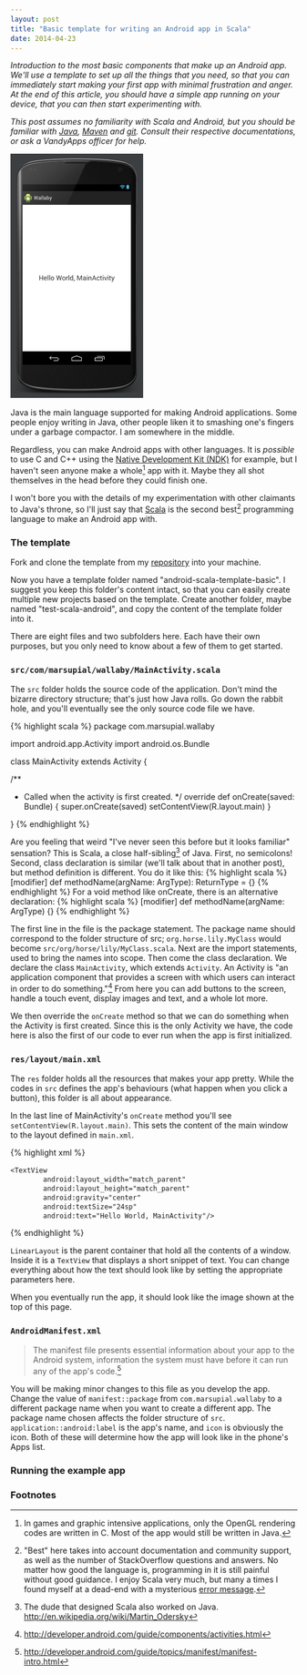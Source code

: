 ```yaml
---
layout: post
title: "Basic template for writing an Android app in Scala"
date: 2014-04-23
---
```


*Introduction to the most basic components that make up an Android app. We'll use a template to set up all the things that you need, so that you can immediately start making your first app with minimal frustration and anger. At the end of this article, you should have a simple app running on your device, that you can then start experimenting with.*

*This post assumes no familiarity with Scala and Android, but you should be familiar
with [Java][java], [Maven][maven] and [git][git]. Consult their respective documentations, or ask a VandyApps officer
for help.*

![Sample App](/images/android-scala-template-image1.png)

Java is the main language supported for making Android applications. Some people enjoy writing
in Java, other people liken it to smashing one's fingers under a garbage compactor. I am somewhere in the middle.

Regardless,
you can make Android apps with other languages. It is *possible* to use C and C++ using the
[Native Development Kit (NDK)][native] for example, but I haven't seen anyone make a whole[^whole] app
with it. Maybe they all shot themselves in the head before they could finish one. 

I won't bore you with
the details of my experimentation with other claimants to Java's throne, so I'll just say that
[Scala][scala] is the second best[^best] programming language to make an Android app with.

### The template

Fork and clone the template from my [repository][template-repo] into your machine.

Now you have a template folder named "android-scala-template-basic". I suggest you keep this folder's content intact, so that you can easily create multiple new projects based on the template. Create another folder, maybe named "test-scala-android", and copy the content of the template folder into it.

There are eight files and two subfolders here. Each have their own purposes, but you only need to know about a few of them to get started. 

### `src/com/marsupial/wallaby/MainActivity.scala`

The `src` folder holds the source code of the application. Don't mind the bizarre directory structure; that's just how Java rolls. Go down the rabbit hole, and you'll eventually see the only source code file we have.

{% highlight scala %}
package com.marsupial.wallaby

import android.app.Activity
import android.os.Bundle

class MainActivity extends Activity {

  /**
   * Called when the activity is first created.
   */
  override def onCreate(saved: Bundle) {
    super.onCreate(saved)
    setContentView(R.layout.main)
  }

}
{% endhighlight %}

Are you feeling that weird "I've never seen this before but it looks familiar" sensation? This is Scala, a close half-sibling[^sibling] of Java. First, no semicolons! Second, class declaration is similar (we'll talk about that in another post), but method definition is different. You do it like this: 
{% highlight scala %}
[modifier] def methodName(argName: ArgType): ReturnType = {}
{% endhighlight %}
For a void method like onCreate, there is an alternative declaration: 
{% highlight scala %}
[modifier] def methodName(argName: ArgType) {}
{% endhighlight %}

The first line in the file is the package statement. The package name should correspond to the folder structure of src; `org.horse.lily.MyClass` would become `src/org/horse/lily/MyClass.scala`. Next are the import statements, used to bring the names into scope. Then come the class declaration. We declare the class `MainActivity`, which extends `Activity`. An Activity is "an application component that provides a screen with which users can interact in order to do something."[^activity] From here you can add buttons to the screen, handle a touch event, display images and text, and a whole lot more. 

We then override the `onCreate` method so that we can do something when the Activity is first created. Since this is the only Activity we have, the code here is also the first of our code to ever run when the app is first initialized.

### `res/layout/main.xml`

The `res` folder holds all the resources that makes your app pretty. While the codes in `src` defines the app's behaviours (what happen when you click a button), this folder is all about appearance.

In the last line of MainActivity's `onCreate` method you'll see `setContentView(R.layout.main)`. This sets the content of the main window to the layout defined in `main.xml`.

{% highlight xml %}
<?xml version="1.0" encoding="utf-8"?>
<LinearLayout xmlns:android="http://schemas.android.com/apk/res/android"
              android:orientation="vertical"
              android:layout_width="match_parent"
              android:layout_height="match_parent">

    <TextView
            android:layout_width="match_parent"
            android:layout_height="match_parent"
            android:gravity="center"
            android:textSize="24sp"
            android:text="Hello World, MainActivity"/>
            
</LinearLayout>
{% endhighlight %}

`LinearLayout` is the parent container that hold all the contents of a window. Inside it is a `TextView` that displays a short snippet of text. You can change everything about how the text should look like by setting the appropriate parameters here.

When you eventually run the app, it should look like the image shown at the top of this page.

### `AndroidManifest.xml`

> The manifest file presents essential information about your app to the Android system, information the system must have before it can run any of the app's code.[^manifest]

You will be making minor changes to this file as you develop the app. Change the value of `manifest::package` from `com.marsupial.wallaby` to a different package name when you want to create a different app. The package name chosen affects the folder structure of `src`. `application::android:label` is the app's name, and `icon` is obviously the icon. Both of these will determine how the app will look like in the phone's Apps list.

### Running the example app


### Footnotes
[^best]: "Best" here takes into account documentation and community support, as well as the number of StackOverflow questions and answers. No matter how good the language is, programming in it is still painful without good guidance. I enjoy Scala very much, but many a times I found myself at a dead-end with a mysterious [error message](https://xkcd.com/979/).

[^whole]: In games and graphic intensive applications, only the OpenGL rendering codes are written in C. Most of the app would still be written in Java.

[^manifest]: http://developer.android.com/guide/topics/manifest/manifest-intro.html

[^activity]: http://developer.android.com/guide/components/activities.html

[^sibling]: The dude that designed Scala also worked on Java. http://en.wikipedia.org/wiki/Martin_Odersky

[template-repo]: https://github.com/AliceCengal/android-scala-template-basic
[native]: https://developer.android.com/tools/sdk/ndk/index.html
[scala]: http://www.scala-lang.org/
[java]: http://en.wikipedia.org/wiki/Java
[maven]: http://maven.apache.org/
[git]: http://git-scm.com/
